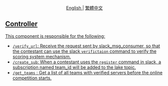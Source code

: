 <p align="center">
  <a href="./README.md"> English </a> | <a href="./README.zh-TW.md"> 繁體中文
</p>

## Controller

This component is responsible for the following:
- ``/verify_url``: Receive the request sent by slack_msg_consumer, so that the contestant can use the slack ``verifictaion`` command to verify the scoring system mechanism.
- ``/create_sub``: When a contestant uses the ``register`` command in slack, a subscription named team_id will be added to the lake topic.
- ``/get_teams`` : Get a list of all teams with verified servers before the online competition starts.

